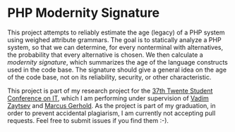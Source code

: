 # PHP Modernity Signature
This project attempts to reliably estimate the age (legacy) of a PHP system using weighed attribute grammars. The goal is to statically analyze a PHP system, so that we can determine, for every nonterminal with alternatives, the probability that every alternative is chosen. We then calculate a _modernity signature_, which summarizes the age of the language constructs used in the code base. The signature should give a general idea on the age of the code base, not on its reliability, security, or other characteristic.

This project is part of my research project for the [37th Twente Student Conference on IT](https://sites.google.com/utwente.nl/37th-twente-student-conference/homepage), which I am performing under supervision of [Vadim Zaytsev](https://github.com/grammarware) and [Marcus Gerhold](https://github.com/marcus-gerhold). As the project is part of my graduation, in order to prevent accidental plagiarism, I am currently not accepting pull requests. Feel free to submit issues if you find them :-).